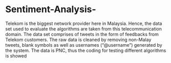 # Sentiment-Analysis-

Telekom is the biggest network provider here in Malaysia. Hence, the data set used to evaluate the algorithms are taken from this telecommunication domain. The data set comprises of tweets in the form of feedbacks from Telekom customers. The raw data is cleaned by removing non-Malay tweets, blank symbols as well as usernames (“@username”) generated by the system. The data is PNC, thus the coding for testing different algorithms is showed
